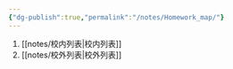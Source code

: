 ```yaml
---
{"dg-publish":true,"permalink":"/notes/Homework_map/"}
---
```


1. [[notes/校内列表\|校内列表]]
2. [[notes/校外列表\|校外列表]]